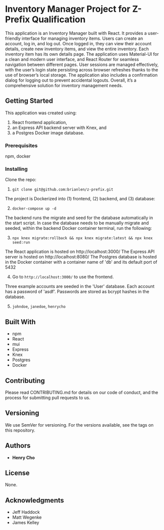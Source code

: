 # Inventory Manager Project for Z-Prefix Qualification

This application is an Inventory Manager built with React. It provides a user-friendly interface for managing inventory items. Users can create an account, log in, and log out. Once logged in, they can view their account details, create new inventory items, and view the entire inventory. Each inventory item has its own details page. The application uses Material-UI for a clean and modern user interface, and React Router for seamless navigation between different pages. User sessions are managed effectively, with the user’s login state persisting across browser refreshes thanks to the use of browser’s local storage. The application also includes a confirmation dialog for logging out to prevent accidental logouts. Overall, it’s a comprehensive solution for inventory management needs.

## Getting Started

This application was created using:

1. React frontend application, 
2. an Express API backend server with Knex, and 
3. a Postgres Docker image database.

### Prerequisites

npm, docker


### Installing

Clone the repo:

1. `git clone git@github.com:brianlen/z-prefix.git`

The project is Dockerized into (1) frontend, (2) backend, and (3) database:

2. `docker-compose up -d`

The backend runs the migrate and seed for the database automatically in the start script. In case the database needs to be manually migrate and seeded, within the backend Docker container terminal, run the following:

3. `npx knex migrate:rollback && npx knex migrate:latest && npx knex seed:run`

The React application is hosted on http://localhost:3000/
The Express API server is hosted on http://localhost:8080/
The Postgres database is hosted in the Docker container with a container name of 'db' and its default port of 5432

4. Go to `http://localhost:3000/` to use the frontend.

Three example accounts are seeded in the 'User' database. Each account has a password of 'asdf'. Passwords are stored as bcrypt hashes in the database.

5. `johndoe`, `janedoe`, `henrycho`



## Built With

* npm
* React
* mui
* Express
* Knex
* Postgres
* Docker

## Contributing

Please read CONTRIBUTING.md for details on our code of conduct, and the process for submitting pull requests to us.

## Versioning

We use SemVer for versioning. For the versions available, see the tags on this repository. 

## Authors

* **Henry Cho**

## License

None.

## Acknowledgments

* Jeff Haddock
* Matt Wegenke
* James Kelley
